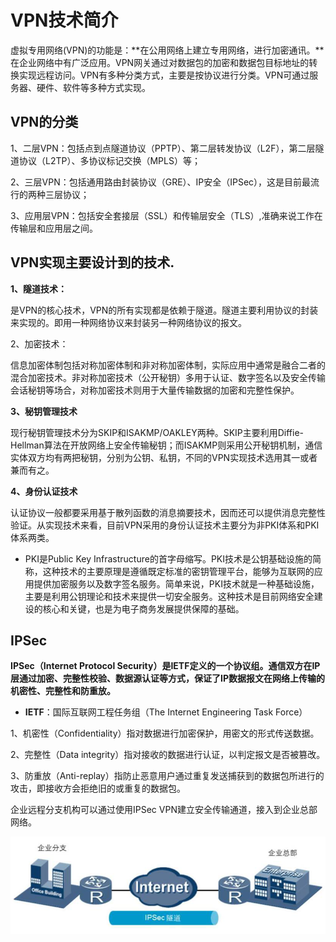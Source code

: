 # VPN技术简介

虚拟专用网络(VPN)的功能是：**在公用网络上建立专用网络，进行加密通讯。**在企业网络中有广泛应用。VPN网关通过对数据包的加密和数据包目标地址的转换实现远程访问。VPN有多种分类方式，主要是按协议进行分类。VPN可通过服务器、硬件、软件等多种方式实现。

## VPN的分类

1、二层VPN：包括点到点隧道协议（PPTP）、第二层转发协议（L2F），第二层隧道协议（L2TP）、多协议标记交换（MPLS）等；

2、三层VPN：包括通用路由封装协议（GRE）、IP安全（IPSec），这是目前最流行的两种三层协议；

3、应用层VPN：包括安全套接层（SSL）和传输层安全（TLS）,准确来说工作在传输层和应用层之间。

## VPN实现主要设计到的技术.

**1、隧道技术：**

是VPN的核心技术，VPN的所有实现都是依赖于隧道。隧道主要利用协议的封装来实现的。即用一种网络协议来封装另一种网络协议的报文。

 

2、加密技术：

信息加密体制包括对称加密体制和非对称加密体制，实际应用中通常是融合二者的混合加密技术。非对称加密技术（公开秘钥）多用于认证、数字签名以及安全传输会话秘钥等场合，对称加密技术则用于大量传输数据的加密和完整性保护。

 

**3、秘钥管理技术**

现行秘钥管理技术分为SKIP和ISAKMP/OAKLEY两种。SKIP主要利用Diffie-Hellman算法在开放网络上安全传输秘钥；而ISAKMP则采用公开秘钥机制，通信实体双方均有两把秘钥，分别为公钥、私钥，不同的VPN实现技术选用其一或者兼而有之。

 

**4、身份认证技术**

认证协议一般都要采用基于散列函数的消息摘要技术，因而还可以提供消息完整性验证。从实现技术来看，目前VPN采用的身份认证技术主要分为非PKI体系和PKI体系两类。



- PKI是Public Key Infrastructure的首字母缩写。PKI技术是公钥基础设施的简称，这种技术的主要原理是遵循既定标准的密钥管理平台，能够为互联网的应用提供加密服务以及数字签名服务。简单来说，PKI技术就是一种基础设施，主要是利用公钥理论和技术来提供一切安全服务。这种技术是目前网络安全建设的核心和关键，也是为电子商务发展提供保障的基础。

## IPSec

**IPSec（Internet Protocol Security）是IETF定义的一个协议组。通信双方在IP层通过加密、完整性校验、数据源认证等方式，保证了IP数据报文在网络上传输的机密性、完整性和防重放。**

- **IETF**：国际互联网工程任务组（The Internet Engineering Task Force）

1、机密性（Confidentiality）指对数据进行加密保护，用密文的形式传送数据。

 

2、完整性（Data integrity）指对接收的数据进行认证，以判定报文是否被篡改。



3、防重放（Anti-replay）指防止恶意用户通过重复发送捕获到的数据包所进行的攻击，即接收方会拒绝旧的或重复的数据包。



企业远程分支机构可以通过使用IPSec VPN建立安全传输通道，接入到企业总部网络。

**![](./images/01.png)**